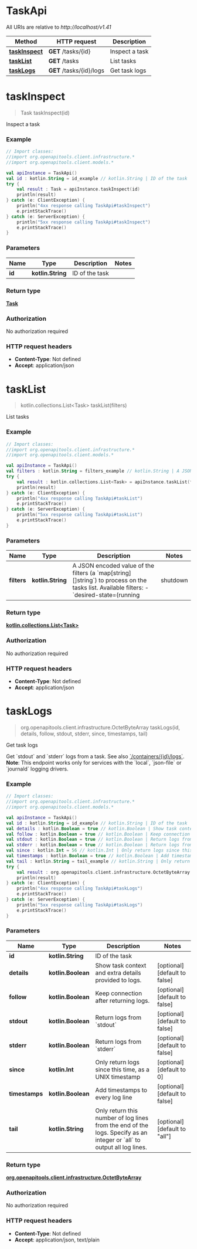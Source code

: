 # TaskApi

All URIs are relative to *http://localhost/v1.41*

Method | HTTP request | Description
------------- | ------------- | -------------
[**taskInspect**](TaskApi.md#taskInspect) | **GET** /tasks/{id} | Inspect a task
[**taskList**](TaskApi.md#taskList) | **GET** /tasks | List tasks
[**taskLogs**](TaskApi.md#taskLogs) | **GET** /tasks/{id}/logs | Get task logs


<a name="taskInspect"></a>
# **taskInspect**
> Task taskInspect(id)

Inspect a task

### Example
```kotlin
// Import classes:
//import org.openapitools.client.infrastructure.*
//import org.openapitools.client.models.*

val apiInstance = TaskApi()
val id : kotlin.String = id_example // kotlin.String | ID of the task
try {
    val result : Task = apiInstance.taskInspect(id)
    println(result)
} catch (e: ClientException) {
    println("4xx response calling TaskApi#taskInspect")
    e.printStackTrace()
} catch (e: ServerException) {
    println("5xx response calling TaskApi#taskInspect")
    e.printStackTrace()
}
```

### Parameters

Name | Type | Description  | Notes
------------- | ------------- | ------------- | -------------
 **id** | **kotlin.String**| ID of the task |

### Return type

[**Task**](Task.md)

### Authorization

No authorization required

### HTTP request headers

 - **Content-Type**: Not defined
 - **Accept**: application/json

<a name="taskList"></a>
# **taskList**
> kotlin.collections.List&lt;Task&gt; taskList(filters)

List tasks

### Example
```kotlin
// Import classes:
//import org.openapitools.client.infrastructure.*
//import org.openapitools.client.models.*

val apiInstance = TaskApi()
val filters : kotlin.String = filters_example // kotlin.String | A JSON encoded value of the filters (a `map[string][]string`) to process on the tasks list.  Available filters:  - `desired-state=(running | shutdown | accepted)` - `id=<task id>` - `label=key` or `label=\"key=value\"` - `name=<task name>` - `node=<node id or name>` - `service=<service name>` 
try {
    val result : kotlin.collections.List<Task> = apiInstance.taskList(filters)
    println(result)
} catch (e: ClientException) {
    println("4xx response calling TaskApi#taskList")
    e.printStackTrace()
} catch (e: ServerException) {
    println("5xx response calling TaskApi#taskList")
    e.printStackTrace()
}
```

### Parameters

Name | Type | Description  | Notes
------------- | ------------- | ------------- | -------------
 **filters** | **kotlin.String**| A JSON encoded value of the filters (a &#x60;map[string][]string&#x60;) to process on the tasks list.  Available filters:  - &#x60;desired-state&#x3D;(running | shutdown | accepted)&#x60; - &#x60;id&#x3D;&lt;task id&gt;&#x60; - &#x60;label&#x3D;key&#x60; or &#x60;label&#x3D;\&quot;key&#x3D;value\&quot;&#x60; - &#x60;name&#x3D;&lt;task name&gt;&#x60; - &#x60;node&#x3D;&lt;node id or name&gt;&#x60; - &#x60;service&#x3D;&lt;service name&gt;&#x60;  | [optional]

### Return type

[**kotlin.collections.List&lt;Task&gt;**](Task.md)

### Authorization

No authorization required

### HTTP request headers

 - **Content-Type**: Not defined
 - **Accept**: application/json

<a name="taskLogs"></a>
# **taskLogs**
> org.openapitools.client.infrastructure.OctetByteArray taskLogs(id, details, follow, stdout, stderr, since, timestamps, tail)

Get task logs

Get &#x60;stdout&#x60; and &#x60;stderr&#x60; logs from a task. See also [&#x60;/containers/{id}/logs&#x60;](#operation/ContainerLogs).  **Note**: This endpoint works only for services with the &#x60;local&#x60;, &#x60;json-file&#x60; or &#x60;journald&#x60; logging drivers. 

### Example
```kotlin
// Import classes:
//import org.openapitools.client.infrastructure.*
//import org.openapitools.client.models.*

val apiInstance = TaskApi()
val id : kotlin.String = id_example // kotlin.String | ID of the task
val details : kotlin.Boolean = true // kotlin.Boolean | Show task context and extra details provided to logs.
val follow : kotlin.Boolean = true // kotlin.Boolean | Keep connection after returning logs.
val stdout : kotlin.Boolean = true // kotlin.Boolean | Return logs from `stdout`
val stderr : kotlin.Boolean = true // kotlin.Boolean | Return logs from `stderr`
val since : kotlin.Int = 56 // kotlin.Int | Only return logs since this time, as a UNIX timestamp
val timestamps : kotlin.Boolean = true // kotlin.Boolean | Add timestamps to every log line
val tail : kotlin.String = tail_example // kotlin.String | Only return this number of log lines from the end of the logs. Specify as an integer or `all` to output all log lines. 
try {
    val result : org.openapitools.client.infrastructure.OctetByteArray = apiInstance.taskLogs(id, details, follow, stdout, stderr, since, timestamps, tail)
    println(result)
} catch (e: ClientException) {
    println("4xx response calling TaskApi#taskLogs")
    e.printStackTrace()
} catch (e: ServerException) {
    println("5xx response calling TaskApi#taskLogs")
    e.printStackTrace()
}
```

### Parameters

Name | Type | Description  | Notes
------------- | ------------- | ------------- | -------------
 **id** | **kotlin.String**| ID of the task |
 **details** | **kotlin.Boolean**| Show task context and extra details provided to logs. | [optional] [default to false]
 **follow** | **kotlin.Boolean**| Keep connection after returning logs. | [optional] [default to false]
 **stdout** | **kotlin.Boolean**| Return logs from &#x60;stdout&#x60; | [optional] [default to false]
 **stderr** | **kotlin.Boolean**| Return logs from &#x60;stderr&#x60; | [optional] [default to false]
 **since** | **kotlin.Int**| Only return logs since this time, as a UNIX timestamp | [optional] [default to 0]
 **timestamps** | **kotlin.Boolean**| Add timestamps to every log line | [optional] [default to false]
 **tail** | **kotlin.String**| Only return this number of log lines from the end of the logs. Specify as an integer or &#x60;all&#x60; to output all log lines.  | [optional] [default to &quot;all&quot;]

### Return type

[**org.openapitools.client.infrastructure.OctetByteArray**](org.openapitools.client.infrastructure.OctetByteArray.md)

### Authorization

No authorization required

### HTTP request headers

 - **Content-Type**: Not defined
 - **Accept**: application/json, text/plain

